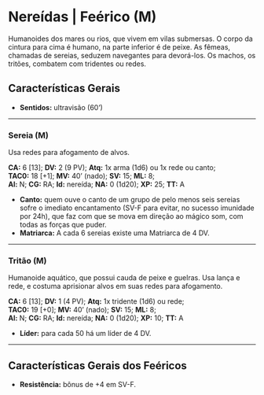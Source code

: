 # Nereídas | Feérico (M)

Humanoides dos mares ou rios, que vivem em vilas submersas. O corpo da cintura para cima é humano, na parte inferior é de peixe. As fêmeas, chamadas de sereias, seduzem navegantes para devorá-los. Os machos, os tritões, combatem com tridentes ou redes.

## Características Gerais

- **Sentidos:** ultravisão (60’)

---

### Sereia (M)

Usa redes para afogamento de alvos.

**CA:** 6 [13]; **DV:** 2 (9 PV); **Atq:** 1x arma (1d6) ou 1x rede ou canto;  
**TAC0:** 18 [+1]; **MV:** 40’ (nado); **SV:** 15; **ML:** 8;  
**Al:** N; **CG:** RA; **Id:** nereída; **NA:** 0 (1d20); **XP:** 25; **TT:** A

- **Canto:** quem ouve o canto de um grupo de pelo menos seis sereias sofre o imediato encantamento (SV-F para evitar, no sucesso imunidade por 24h), que faz com que se mova em direção ao mágico som, com todas as forças que puder.  
- **Matriarca:** A cada 6 sereias existe uma Matriarca de 4 DV.

---

### Tritão (M)

Humanoide aquático, que possui cauda de peixe e guelras. Usa lança e rede, e costuma aprisionar alvos em suas redes para afogamento.

**CA:** 6 [13]; **DV:** 1 (4 PV); **Atq:** 1x tridente (1d6) ou rede;  
**TAC0:** 19 [+0]; **MV:** 40’ (nado); **SV:** 15; **ML:** 8;  
**Al:** N; **CG:** RA; **Id:** nereída; **NA:** 0 (1d20); **XP:** 10; **TT:** A

- **Líder:** para cada 50 há um líder de 4 DV.

---

## Características Gerais dos Feéricos

- **Resistência:** bônus de +4 em SV-F.